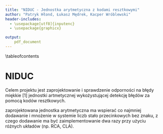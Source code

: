 ```yaml
---
title: "NIDUC - Jednostka arytmetyczna z kodami resztkowymi"
author: "Patryk Hłond, Łukasz Mędrek, Kacper Wróblewski"
header-includes:
  - \usepackage[utf8]{inputenc}
  - \usepackage{graphicx}

output:
    pdf_document
---
```


\tableofcontents

# NIDUC

Celem projektu jest zaprojektowanie i sprawdzenie odporności na błędy miękkie [1] jednostki 
artmetycznej wykożystującej detekcję błędów za pomocą kodów resztkowych.

zaprojektowana jednostka arytmetyczna ma wspierać co najmniej dodawanie i mnożenie w systemie liczb stało przecinkowych bez znaku, 
z czego dodawanie ma być zaimplementowanie dwa razy przy użyciu różnych układów (np. RCA, CLA).
